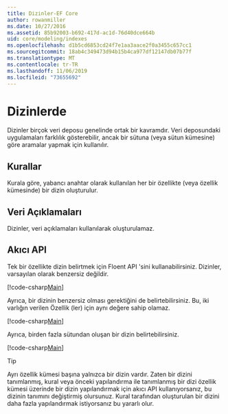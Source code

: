 ```yaml
---
title: Dizinler-EF Core
author: rowanmiller
ms.date: 10/27/2016
ms.assetid: 85b92003-b692-417d-ac1d-76d40dce664b
uid: core/modeling/indexes
ms.openlocfilehash: d1b5cd6853cd24f7e1aa3aace2f0a3455c657cc1
ms.sourcegitcommit: 18ab4c349473d94b15b4ca977df12147db07b77f
ms.translationtype: MT
ms.contentlocale: tr-TR
ms.lasthandoff: 11/06/2019
ms.locfileid: "73655692"
---
```

# <a name="indexes"></a>Dizinlerde

Dizinler birçok veri deposu genelinde ortak bir kavramdır. Veri deposundaki uygulamaları farklılık gösterebilir, ancak bir sütuna (veya sütun kümesine) göre aramalar yapmak için kullanılır.

## <a name="conventions"></a>Kurallar

Kurala göre, yabancı anahtar olarak kullanılan her bir özellikte (veya özellik kümesinde) bir dizin oluşturulur.

## <a name="data-annotations"></a>Veri Açıklamaları

Dizinler, veri açıklamaları kullanılarak oluşturulamaz.

## <a name="fluent-api"></a>Akıcı API

Tek bir özellikte dizin belirtmek için Floent API 'sini kullanabilirsiniz. Dizinler, varsayılan olarak benzersiz değildir.

[!code-csharp[Main](../../../samples/core/Modeling/FluentAPI/Index.cs?name=Index&highlight=7,8)]

Ayrıca, bir dizinin benzersiz olması gerektiğini de belirtebilirsiniz. Bu, iki varlığın verilen Özellik (ler) için aynı değere sahip olamaz.

[!code-csharp[Main](../../../samples/core/Modeling/FluentAPI/IndexUnique.cs?name=ModelBuilder&highlight=3)]

Ayrıca, birden fazla sütundan oluşan bir dizin belirtebilirsiniz.

[!code-csharp[Main](../../../samples/core/Modeling/FluentAPI/IndexComposite.cs?name=Composite&highlight=7,8)]

> [!TIP]  
> Ayrı özellik kümesi başına yalnızca bir dizin vardır. Zaten bir dizini tanımlanmış, kural veya önceki yapılandırma ile tanımlanmış bir dizi özellik kümesi üzerinde bir dizin yapılandırmak için akıcı API kullanıyorsanız, bu dizinin tanımını değiştirmiş olursunuz. Kural tarafından oluşturulan bir dizini daha fazla yapılandırmak istiyorsanız bu yararlı olur.
